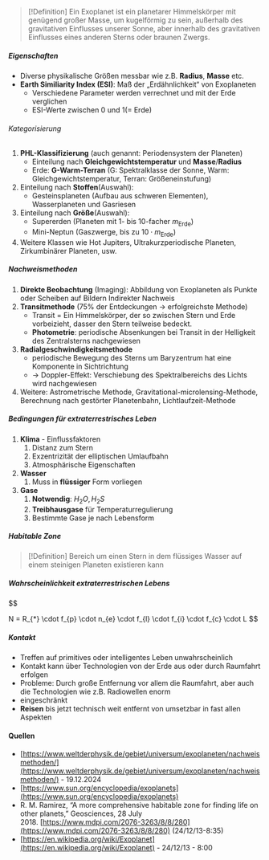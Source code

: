  >[!Definition]
Ein Exoplanet ist ein planetarer Himmelskörper mit genügend großer Masse, um kugelförmig zu sein, außerhalb des gravitativen Einflusses unserer Sonne, aber innerhalb des gravitativen Einflusses eines anderen Sterns oder braunen Zwergs. 
##### Eigenschaften
- Diverse physikalische Größen messbar wie z.B. **Radius**, **Masse** etc.
-  **Earth Similiarity Index (ESI)**: Maß der „Erdähnlichkeit“ von Exoplaneten
	-  Verschiedene Parameter werden verrechnet und mit der Erde verglichen
	- ESI-Werte zwischen 0 und 1(= Erde)
###### Kategorisierung
1. **PHL-Klassifizierung** (auch genannt: Periodensystem der Planeten)
	- Einteilung nach **Gleichgewichtstemperatur** und **Masse**/**Radius**
	- Erde: **G-Warm-Terran** (G: Spektralklasse der Sonne, Warm: Gleichgewichtstemperatur, Terran: Größeneinstufung)
2. Einteilung nach **Stoffen**(Auswahl):
	- Gesteinsplaneten (Aufbau aus schweren Elementen), Wasserplaneten und Gasriesen
3. Einteilung nach **Größe**(Auswahl):
	- Supererden (Planeten mit 1- bis 10-facher $m_{\text{Erde}}$)
	- Mini-Neptun (Gaszwerge, bis zu $10 \cdot m_{\text{Erde}}$)
4. Weitere Klassen wie Hot Jupiters, Ultrakurzperiodische Planeten, Zirkumbinärer Planeten, usw.
##### Nachweismethoden
1. **Direkte Beobachtung** (Imaging): Abbildung von Exoplaneten als Punkte oder Scheiben auf Bildern
Indirekter Nachweis
2.  **Transitmethode** (75% der Entdeckungen $\to$ erfolgreichste Methode)
	-  Transit = Ein Himmelskörper, der so zwischen Stern und Erde vorbeizieht, dasser den Stern teilweise bedeckt.
	- **Photometrie**: periodische Absenkungen bei Transit in der Helligkeit des Zentralsterns nachgewiesen
1.  **Radialgeschwindigkeitsmethode**
	- periodische Bewegung des Sterns um Baryzentrum hat eine Komponente in Sichtrichtung
	- $\rightarrow$ Doppler-Effekt: Verschiebung des Spektralbereichs des Lichts wird nachgewiesen
5.  Weitere: Astrometrische Methode, Gravitational-microlensing-Methode, Berechnung nach gestörter Planetenbahn, Lichtlaufzeit-Methode
##### Bedingungen für extraterrestrisches Leben
1. **Klima** - Einflussfaktoren
	1. Distanz zum Stern
	2. Exzentrizität der elliptischen Umlaufbahn
	3. Atmosphärische Eigenschaften
2. **Wasser**
	1. Muss in **flüssiger** Form vorliegen
3. **Gase**
	1. **Notwendig**: $H_{2}O, H_{2}S$
	2. **Treibhausgase** für Temperaturregulierung
	3. Bestimmte Gase je nach Lebensform
##### Habitable Zone
>[!Definition]
>Bereich um einen Stern in dem flüssiges Wasser auf einem steinigen Planeten existieren kann
##### Wahrscheinlichkeit extraterrestrischen Lebens
$$

N = R_{*} \cdot f_{p} \cdot n_{e} \cdot f_{l} \cdot f_{i} \cdot f_{c} \cdot L
$$
##### Kontakt
- Treffen auf primitives oder intelligentes Leben unwahrscheinlich
- Kontakt kann über Technologien von der Erde aus oder durch Raumfahrt erfolgen
- Probleme: Durch große Entfernung vor allem die Raumfahrt, aber auch die Technologien wie z.B. Radiowellen enorm
- eingeschränkt
- **Reisen** bis jetzt technisch weit entfernt von umsetzbar in fast allen Aspekten


#### Quellen
- [https://www.weltderphysik.de/gebiet/universum/exoplaneten/nachweismethoden/](https://www.weltderphysik.de/gebiet/universum/exoplaneten/nachweismethoden/) - 19.12.2024
- [https://www.sun.org/encyclopedia/exoplanets](https://www.sun.org/encyclopedia/exoplanets)
- R. M. Ramirez, “A more comprehensive habitable zone for finding life on other planets,” Geosciences, 28 July 2018. [https://www.mdpi.com/2076-3263/8/8/280](https://www.mdpi.com/2076-3263/8/8/280) (24/12/13-8:35)
- [https://en.wikipedia.org/wiki/Exoplanet](https://en.wikipedia.org/wiki/Exoplanet) - 24/12/13 - 8:00